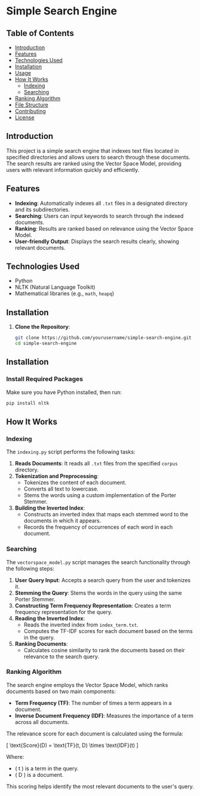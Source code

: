 # Simple Search Engine

## Table of Contents

- [Introduction](#introduction)
- [Features](#features)
- [Technologies Used](#technologies-used)
- [Installation](#installation)
- [Usage](#usage)
- [How It Works](#how-it-works)
  - [Indexing](#indexing)
  - [Searching](#searching)
- [Ranking Algorithm](#ranking-algorithm)
- [File Structure](#file-structure)
- [Contributing](#contributing)
- [License](#license)

## Introduction

This project is a simple search engine that indexes text files located in specified directories and allows users to search through these documents. The search results are ranked using the Vector Space Model, providing users with relevant information quickly and efficiently.

## Features

- **Indexing**: Automatically indexes all `.txt` files in a designated directory and its subdirectories.
- **Searching**: Users can input keywords to search through the indexed documents.
- **Ranking**: Results are ranked based on relevance using the Vector Space Model.
- **User-friendly Output**: Displays the search results clearly, showing relevant documents.

## Technologies Used

- Python
- NLTK (Natural Language Toolkit)
- Mathematical libraries (e.g., `math`, `heapq`)

## Installation

1. **Clone the Repository**:
   ```bash
   git clone https://github.com/yourusername/simple-search-engine.git
   cd simple-search-engine
## Installation

### Install Required Packages

Make sure you have Python installed, then run:

```bash
pip install nltk
```

## How It Works

### Indexing

The `indexing.py` script performs the following tasks:

1. **Reads Documents**: It reads all `.txt` files from the specified `corpus` directory.
2. **Tokenization and Preprocessing**:
   - Tokenizes the content of each document.
   - Converts all text to lowercase.
   - Stems the words using a custom implementation of the Porter Stemmer.
3. **Building the Inverted Index**:
   - Constructs an inverted index that maps each stemmed word to the documents in which it appears.
   - Records the frequency of occurrences of each word in each document.

### Searching

The `vectorspace_model.py` script manages the search functionality through the following steps:

1. **User Query Input**: Accepts a search query from the user and tokenizes it.
2. **Stemming the Query**: Stems the words in the query using the same Porter Stemmer.
3. **Constructing Term Frequency Representation**: Creates a term frequency representation for the query.
4. **Reading the Inverted Index**:
   - Reads the inverted index from `index_term.txt`.
   - Computes the TF-IDF scores for each document based on the terms in the query.
5. **Ranking Documents**:
   - Calculates cosine similarity to rank the documents based on their relevance to the search query.

### Ranking Algorithm

The search engine employs the Vector Space Model, which ranks documents based on two main components:

- **Term Frequency (TF)**: The number of times a term appears in a document.
- **Inverse Document Frequency (IDF)**: Measures the importance of a term across all documents.

The relevance score for each document is calculated using the formula:

\[ 
\text{Score}(D) = \text{TF}(t, D) \times \text{IDF}(t) 
\]

Where:
- \( t \) is a term in the query.
- \( D \) is a document.

This scoring helps identify the most relevant documents to the user's query.


